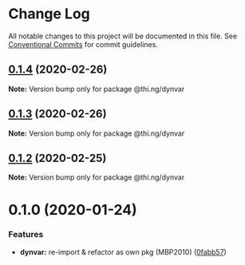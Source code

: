 # Change Log

All notable changes to this project will be documented in this file.
See [Conventional Commits](https://conventionalcommits.org) for commit guidelines.

## [0.1.4](https://github.com/thi-ng/umbrella/compare/@thi.ng/dynvar@0.1.3...@thi.ng/dynvar@0.1.4) (2020-02-26)

**Note:** Version bump only for package @thi.ng/dynvar





## [0.1.3](https://github.com/thi-ng/umbrella/compare/@thi.ng/dynvar@0.1.2...@thi.ng/dynvar@0.1.3) (2020-02-26)

**Note:** Version bump only for package @thi.ng/dynvar





## [0.1.2](https://github.com/thi-ng/umbrella/compare/@thi.ng/dynvar@0.1.1...@thi.ng/dynvar@0.1.2) (2020-02-25)

**Note:** Version bump only for package @thi.ng/dynvar





# 0.1.0 (2020-01-24)

### Features

* **dynvar:** re-import & refactor as own pkg (MBP2010) ([0fabb57](https://github.com/thi-ng/umbrella/commit/0fabb57f386ad92ce81970c53d02993a8fb102c0))

